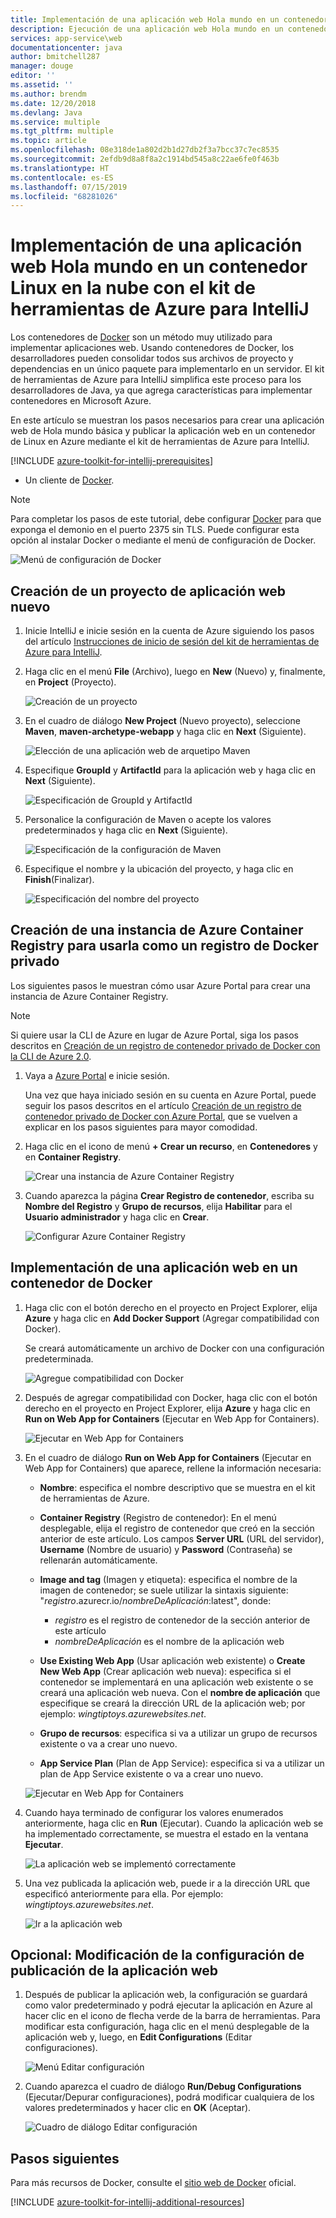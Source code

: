 ```yaml
---
title: Implementación de una aplicación web Hola mundo en un contenedor Linux en la nube con el kit de herramientas de Azure para IntelliJ
description: Ejecución de una aplicación web Hola mundo en un contenedor Linux y su implementación en la nube con el kit de herramientas de Azure para IntelliJ.
services: app-service\web
documentationcenter: java
author: bmitchell287
manager: douge
editor: ''
ms.assetid: ''
ms.author: brendm
ms.date: 12/20/2018
ms.devlang: Java
ms.service: multiple
ms.tgt_pltfrm: multiple
ms.topic: article
ms.openlocfilehash: 08e318de1a802d2b1d27db2f3a7bcc37c7ec8535
ms.sourcegitcommit: 2efdb9d8a8f8a2c1914bd545a8c22ae6fe0f463b
ms.translationtype: HT
ms.contentlocale: es-ES
ms.lasthandoff: 07/15/2019
ms.locfileid: "68281026"
---
```

# <a name="deploy-a-hello-world-web-app-to-a-linux-container-in-the-cloud-using-the-azure-toolkit-for-intellij"></a>Implementación de una aplicación web Hola mundo en un contenedor Linux en la nube con el kit de herramientas de Azure para IntelliJ

Los contenedores de [Docker] son un método muy utilizado para implementar aplicaciones web. Usando contenedores de Docker, los desarrolladores pueden consolidar todos sus archivos de proyecto y dependencias en un único paquete para implementarlo en un servidor. El kit de herramientas de Azure para IntelliJ simplifica este proceso para los desarrolladores de Java, ya que agrega características para implementar contenedores en Microsoft Azure.

En este artículo se muestran los pasos necesarios para crear una aplicación web de Hola mundo básica y publicar la aplicación web en un contenedor de Linux en Azure mediante el kit de herramientas de Azure para IntelliJ.

[!INCLUDE [azure-toolkit-for-intellij-prerequisites](../includes/azure-toolkit-for-intellij-prerequisites.md)]
* Un cliente de [Docker].

> [!NOTE]
>
> Para completar los pasos de este tutorial, debe configurar [Docker] para que exponga el demonio en el puerto 2375 sin TLS. Puede configurar esta opción al instalar Docker o mediante el menú de configuración de Docker.
>
> ![Menú de configuración de Docker][docker-settings-menu]
>

## <a name="create-a-new-web-app-project"></a>Creación de un proyecto de aplicación web nuevo

1. Inicie IntelliJ e inicie sesión en la cuenta de Azure siguiendo los pasos del artículo [Instrucciones de inicio de sesión del kit de herramientas de Azure para IntelliJ](https://docs.microsoft.com/azure/java/intellij/azure-toolkit-for-intellij-sign-in-instructions).

1. Haga clic en el menú **File** (Archivo), luego en **New** (Nuevo) y, finalmente, en **Project** (Proyecto).
   
   ![Creación de un proyecto][file-new-project]

1. En el cuadro de diálogo **New Project** (Nuevo proyecto), seleccione **Maven**, **maven-archetype-webapp** y haga clic en **Next** (Siguiente).
   
   ![Elección de una aplicación web de arquetipo Maven][maven-archetype-webapp]
   
1. Especifique **GroupId** y **ArtifactId** para la aplicación web y haga clic en **Next** (Siguiente).
   
   ![Especificación de GroupId y ArtifactId][groupid-and-artifactid]

1. Personalice la configuración de Maven o acepte los valores predeterminados y haga clic en **Next** (Siguiente).
   
   ![Especificación de la configuración de Maven][maven-options]

1. Especifique el nombre y la ubicación del proyecto, y haga clic en **Finish**(Finalizar).
   
   ![Especificación del nombre del proyecto][project-name]

## <a name="create-an-azure-container-registry-to-use-as-a-private-docker-registry"></a>Creación de una instancia de Azure Container Registry para usarla como un registro de Docker privado

Los siguientes pasos le muestran cómo usar Azure Portal para crear una instancia de Azure Container Registry.

> [!NOTE]
>
> Si quiere usar la CLI de Azure en lugar de Azure Portal, siga los pasos descritos en [Creación de un registro de contenedor privado de Docker con la CLI de Azure 2.0][Create Docker Registry using Azure CLI].
>

1. Vaya a [Azure Portal] e inicie sesión.

   Una vez que haya iniciado sesión en su cuenta en Azure Portal, puede seguir los pasos descritos en el artículo [Creación de un registro de contenedor privado de Docker con Azure Portal], que se vuelven a explicar en los pasos siguientes para mayor comodidad.

1. Haga clic en el icono de menú **+ Crear un recurso**, en **Contenedores** y en **Container Registry**.
   
   ![Crear una instancia de Azure Container Registry][create-container-registry-01]

1. Cuando aparezca la página **Crear Registro de contenedor**, escriba su **Nombre del Registro** y **Grupo de recursos**, elija **Habilitar** para el **Usuario administrador** y haga clic en **Crear**.

   ![Configurar Azure Container Registry][create-container-registry-02]

## <a name="deploy-your-web-app-in-a-docker-container"></a>Implementación de una aplicación web en un contenedor de Docker

1. Haga clic con el botón derecho en el proyecto en Project Explorer, elija **Azure** y haga clic en **Add Docker Support** (Agregar compatibilidad con Docker).

   Se creará automáticamente un archivo de Docker con una configuración predeterminada.

   ![Agregue compatibilidad con Docker][add-docker-support]

1. Después de agregar compatibilidad con Docker, haga clic con el botón derecho en el proyecto en Project Explorer, elija **Azure** y haga clic en **Run on Web App for Containers** (Ejecutar en Web App for Containers).

   ![Ejecutar en Web App for Containers][run-on-web-app-for-containers]

1. En el cuadro de diálogo **Run on Web App for Containers** (Ejecutar en Web App for Containers) que aparece, rellene la información necesaria:

   * **Nombre**: especifica el nombre descriptivo que se muestra en el kit de herramientas de Azure. 

   * **Container Registry** (Registro de contenedor): En el menú desplegable, elija el registro de contenedor que creó en la sección anterior de este artículo. Los campos **Server URL** (URL del servidor), **Username** (Nombre de usuario) y **Password** (Contraseña) se rellenarán automáticamente.

   * **Image and tag** (Imagen y etiqueta): especifica el nombre de la imagen de contenedor; se suele utilizar la sintaxis siguiente: "*registro*.azurecr.io/*nombreDeAplicación*:latest", donde: 
      * *registro* es el registro de contenedor de la sección anterior de este artículo 
      * *nombreDeAplicación* es el nombre de la aplicación web 

   * **Use Existing Web App** (Usar aplicación web existente) o **Create New Web App** (Crear aplicación web nueva): especifica si el contenedor se implementará en una aplicación web existente o se creará una aplicación web nueva. Con el **nombre de aplicación** que especifique se creará la dirección URL de la aplicación web; por ejemplo: *wingtiptoys.azurewebsites.net*.

   * **Grupo de recursos**: especifica si va a utilizar un grupo de recursos existente o va a crear uno nuevo. 

   * **App Service Plan** (Plan de App Service): especifica si va a utilizar un plan de App Service existente o va a crear uno nuevo. 

   ![Ejecutar en Web App for Containers][run-on-web-app-linux]

1. Cuando haya terminado de configurar los valores enumerados anteriormente, haga clic en **Run** (Ejecutar). Cuando la aplicación web se ha implementado correctamente, se muestra el estado en la ventana **Ejecutar**.

   ![La aplicación web se implementó correctamente][successfully-deployed]

1. Una vez publicada la aplicación web, puede ir a la dirección URL que especificó anteriormente para ella. Por ejemplo: *wingtiptoys.azurewebsites.net*.

   ![Ir a la aplicación web][browsing-to-web-app]

## <a name="optional-modify-your-web-app-publish-settings"></a>Opcional: Modificación de la configuración de publicación de la aplicación web

1. Después de publicar la aplicación web, la configuración se guardará como valor predeterminado y podrá ejecutar la aplicación en Azure al hacer clic en el icono de flecha verde de la barra de herramientas. Para modificar esta configuración, haga clic en el menú desplegable de la aplicación web y, luego, en **Edit Configurations** (Editar configuraciones).

   ![Menú Editar configuración][edit-configuration-menu]

1. Cuando aparezca el cuadro de diálogo **Run/Debug Configurations** (Ejecutar/Depurar configuraciones), podrá modificar cualquiera de los valores predeterminados y hacer clic en **OK** (Aceptar).

   ![Cuadro de diálogo Editar configuración][edit-configuration-dialog]

## <a name="next-steps"></a>Pasos siguientes

Para más recursos de Docker, consulte el [sitio web de Docker][Docker] oficial.

[!INCLUDE [azure-toolkit-for-intellij-additional-resources](../includes/azure-toolkit-for-intellij-additional-resources.md)]

<!-- URL List -->

[Azure Portal]: https://portal.azure.com/
[Creación de un registro de contenedor privado de Docker con Azure Portal]: /azure/container-registry/container-registry-get-started-portal
[Azure for Java Developers]: https://docs.microsoft.com/azure/java/
[Java Tools for Visual Studio Team Services]: https://java.visualstudio.com/
[Create Docker Registry using Azure CLI]: /azure/container-registry/container-registry-get-started-azure-cli

[Docker]: https://www.docker.com/
[Configuring artifacts]: https://www.jetbrains.com/help/idea/2016.1/configuring-artifacts.html

<!-- IMG List -->

[add-docker-support]: media/azure-toolkit-for-intellij-hello-world-web-app-linux/add-docker-support.png
[browsing-to-web-app]:  media/azure-toolkit-for-intellij-hello-world-web-app-linux/browsing-to-web-app.png
[create-container-registry-01]: media/azure-toolkit-for-intellij-hello-world-web-app-linux/create-container-registry-01.png
[create-container-registry-02]: media/azure-toolkit-for-intellij-hello-world-web-app-linux/create-container-registry-02.png
[docker-settings-menu]: media/azure-toolkit-for-intellij-hello-world-web-app-linux/docker-settings-menu.png
[edit-configuration-dialog]: media/azure-toolkit-for-intellij-hello-world-web-app-linux/edit-configuration-dialog.png
[edit-configuration-menu]: media/azure-toolkit-for-intellij-hello-world-web-app-linux/edit-configuration-menu.png
[file-new-project]: media/azure-toolkit-for-intellij-hello-world-web-app-linux/file-new-project.png
[groupid-and-artifactid]: media/azure-toolkit-for-intellij-hello-world-web-app-linux/groupid-and-artifactid.png
[maven-archetype-webapp]: media/azure-toolkit-for-intellij-hello-world-web-app-linux/maven-archetype-webapp.png
[maven-options]: media/azure-toolkit-for-intellij-hello-world-web-app-linux/maven-options.png
[project-name]: media/azure-toolkit-for-intellij-hello-world-web-app-linux/project-name.png
[run-on-web-app-for-containers]: media/azure-toolkit-for-intellij-hello-world-web-app-linux/run-on-web-app-for-containers.png
[run-on-web-app-linux]: media/azure-toolkit-for-intellij-hello-world-web-app-linux/run-on-web-app-linux.png
[successfully-deployed]: media/azure-toolkit-for-intellij-hello-world-web-app-linux/successfully-deployed.png
